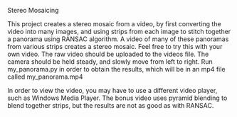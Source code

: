 Stereo Mosaicing

This project creates a stereo mosaic from a video, by first converting the video into many images, and using strips from each image to stitch together a panorama using RANSAC algorithm. A video of many of these panoramas from various strips creates a stereo mosaic. Feel free to try this with your own video. The raw video should be uploaded to the videos file. The camera should be held steady, and slowly move from left to right.
Run my_panorama.py in order to obtain the results, which will be in an mp4 file called my_panorama.mp4

In order to view the video, you may have to use a different video player, such as Windows Media Player.
The bonus video uses pyramid blending to blend together strips, but the results are not as good as with RANSAC.
